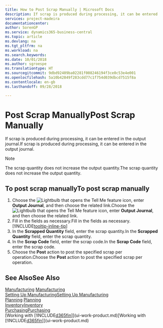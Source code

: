 ```yaml
---
title: How to Post Scrap Manually | Microsoft Docs
description: If scrap is produced during processing, it can be entered in the output journal. Note that the scrap quantity does not increase the output quantity.
services: project-madeira
documentationcenter: 
author: SorenGP
ms.service: dynamics365-business-central
ms.topic: article
ms.devlang: na
ms.tgt_pltfrm: na
ms.workload: na
ms.search.keywords: 
ms.date: 10/01/2018
ms.author: sgroespe
ms.translationtype: HT
ms.sourcegitcommit: 9dbd92409ba02281f008246194f3ce0c53e4e001
ms.openlocfilehash: 5a10b42849f283cdd77c1f754d039dbcd7515f8a
ms.contentlocale: en-gb
ms.lasthandoff: 09/28/2018

---
```

# <a name="post-scrap-manually"></a><span data-ttu-id="a27c3-104">Post Scrap Manually</span><span class="sxs-lookup"><span data-stu-id="a27c3-104">Post Scrap Manually</span></span>
<span data-ttu-id="a27c3-105">If scrap is produced during processing, it can be entered in the output journal.</span><span class="sxs-lookup"><span data-stu-id="a27c3-105">If scrap is produced during processing, it can be entered in the output journal.</span></span> 

> [!NOTE]
> <span data-ttu-id="a27c3-106">The scrap quantity does not increase the output quantity.</span><span class="sxs-lookup"><span data-stu-id="a27c3-106">The scrap quantity does not increase the output quantity.</span></span>  

## <a name="to-post-scrap-manually"></a><span data-ttu-id="a27c3-107">To post scrap manually</span><span class="sxs-lookup"><span data-stu-id="a27c3-107">To post scrap manually</span></span>  
1. <span data-ttu-id="a27c3-108">Choose the ![Lightbulb that opens the Tell Me feature](media/ui-search/search_small.png "Tell me what you want to do") icon, enter **Output Journal**, and then choose the related link.</span><span class="sxs-lookup"><span data-stu-id="a27c3-108">Choose the ![Lightbulb that opens the Tell Me feature](media/ui-search/search_small.png "Tell me what you want to do") icon, enter **Output Journal**, and then choose the related link.</span></span>  
2. <span data-ttu-id="a27c3-109">Fill in the fields as necessary.</span><span class="sxs-lookup"><span data-stu-id="a27c3-109">Fill in the fields as necessary.</span></span> [!INCLUDE[tooltip-inline-tip](includes/tooltip-inline-tip_md.md)]  
3. <span data-ttu-id="a27c3-110">In the **Scrapped Quantity** field, enter the scrap quantity.</span><span class="sxs-lookup"><span data-stu-id="a27c3-110">In the **Scrapped Quantity** field, enter the scrap quantity.</span></span>  
4. <span data-ttu-id="a27c3-111">In the **Scrap Code** field, enter the scrap code.</span><span class="sxs-lookup"><span data-stu-id="a27c3-111">In the **Scrap Code** field, enter the scrap code.</span></span>  
5. <span data-ttu-id="a27c3-112">Choose the **Post** action to post the specified scrap per operation.</span><span class="sxs-lookup"><span data-stu-id="a27c3-112">Choose the **Post** action to post the specified scrap per operation.</span></span>  

## <a name="see-also"></a><span data-ttu-id="a27c3-113">See Also</span><span class="sxs-lookup"><span data-stu-id="a27c3-113">See Also</span></span>  
<span data-ttu-id="a27c3-114">[Manufacturing](production-manage-manufacturing.md)  </span><span class="sxs-lookup"><span data-stu-id="a27c3-114">[Manufacturing](production-manage-manufacturing.md)  </span></span>  
[<span data-ttu-id="a27c3-115">Setting Up Manufacturing</span><span class="sxs-lookup"><span data-stu-id="a27c3-115">Setting Up Manufacturing</span></span>](production-configure-production-processes.md)  
<span data-ttu-id="a27c3-116">[Planning](production-planning.md)    </span><span class="sxs-lookup"><span data-stu-id="a27c3-116">[Planning](production-planning.md)    </span></span>  
[<span data-ttu-id="a27c3-117">Inventory</span><span class="sxs-lookup"><span data-stu-id="a27c3-117">Inventory</span></span>](inventory-manage-inventory.md)  
[<span data-ttu-id="a27c3-118">Purchasing</span><span class="sxs-lookup"><span data-stu-id="a27c3-118">Purchasing</span></span>](purchasing-manage-purchasing.md)  
<span data-ttu-id="a27c3-119">[Working with [!INCLUDE[d365fin](includes/d365fin_md.md)]](ui-work-product.md)</span><span class="sxs-lookup"><span data-stu-id="a27c3-119">[Working with [!INCLUDE[d365fin](includes/d365fin_md.md)]](ui-work-product.md)</span></span>

